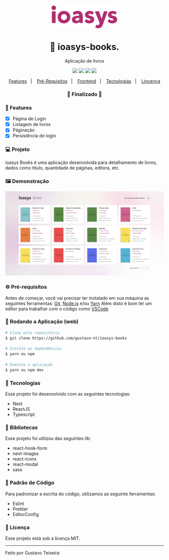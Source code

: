<p align="center">
  <img src="https://github.com/gustavo-nt/ioasys-books/blob/main/public/images/logo-github.svg" alt="ioasys Books" />
</p>

<h1 align="center">
    🚀 </> ioasys-books.
</h1>
<p align="center">Aplicação de livros</p>

<p align="center">
  <img src="https://img.shields.io/badge/react%20version-17.0.2-informational"/>
  <img src="https://img.shields.io/badge/next%20version-12.0.8-important" />
  <img src="https://img.shields.io/badge/last%20commit-january-9cf" />
  <img src="https://img.shields.io/badge/license-MIT-success"/>
</p>

<p align="center">
  <a href="#-features">Features</a>&nbsp;&nbsp;&nbsp;|&nbsp;&nbsp;&nbsp;
  <a href="#-pré-requisitos">Pré-Requisitos</a>&nbsp;&nbsp;&nbsp;|&nbsp;&nbsp;&nbsp;
  <a href="#-rodando-a-aplicação-web">Frontend</a>&nbsp;&nbsp;&nbsp;|&nbsp;&nbsp;&nbsp;
  <a href="#-tecnologias">Tecnologias</a>&nbsp;&nbsp;&nbsp;|&nbsp;&nbsp;&nbsp;
  <a href="#-licença">Lincença</a>
</p>

<h3 align="center"> 
🚧  Finalizado  🚧
</h3>

### 📎 Features

- [x] Página de Login
- [x] Listagem de livros
- [x] Páginação
- [x] Persistência de login 

### 💻 Projeto
ioasys Books é uma aplicação desenvolvida para detalhamento de livros, dados como título, quantidade de páginas, editora, etc.

### 🖼 Demonstração
<p>
   <img src="https://github.com/gustavo-nt/ioasys-books/blob/main/public/images/home.png" alt="Home"/>
</p>

### ⚙ Pré-requisitos

Antes de começar, você vai precisar ter instalado em sua máquina as seguintes ferramentas:
[Git](https://git-scm.com), [Node.js](https://nodejs.org/en/) e/ou [Yarn](https://https://yarnpkg.com/) 
Além disto é bom ter um editor para trabalhar com o código como [VSCode](https://code.visualstudio.com/)

### 🎲 Rodando a Aplicação (web)

```bash
# Clone este repositório
$ git clone https://github.com/gustavo-nt/ioasys-books

# Instale as dependências
$ yarn ou npm

# Execute a aplicação
$ yarn ou npm dev
```

### 🚀 Tecnologias

Esse projeto foi desenvolvido com as seguintes tecnologias:

- Next
- ReactJS
- Typescript

### 📕 Bibliotecas

Esse projeto foi utilizou das seguintes lib:

- react-hook-form
- next-images
- react-icons
- react-modal
- sass

###  📘 Padrão de Código

Para padronizar a escrita do código, utilizamos as seguinte ferramentas:

- Eslint
- Prettier
- EditorConfig

### 📝 Licença

Esse projeto está sob a licença MIT.

<hr/>

Feito por Gustavo Teixeira

